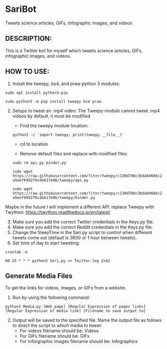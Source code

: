 # SariBot
Tweets science articles, GIFs, infographic images, and videos



## DESCRIPTION:
This is a Twitter bot for myself which tweets science articles, GIFs, infographic images, and videos.



## HOW TO USE:
1. Install the tweepy, bs4, and praw python 3 modules:

`sudo apt install python3-pip`

`sudo python3 -m pip install tweepy bs4 praw`

2. Setups to tweet an .mp4 video:
The Tweepy module cannot tweet .mp4 videos by default, it must be modified

	* Find the tweepy module location:
  
	`python3 -c 'import tweepy; print(tweepy.__file__)'`

	* cd to location

	* Remove default files and replace with modified files:
  
	`sudo rm api.py binder.py`
  
	`sudo wget https://raw.githubusercontent.com/fitnr/tweepy/c130d708c3bda84666c2a5eef69d276cdeb17e86/tweepy/api.py`
  
	`sudo wget https://raw.githubusercontent.com/fitnr/tweepy/c130d708c3bda84666c2a5eef69d276cdeb17e86/tweepy/binder.py`

Maybe in the future I will implement a different API: replace Tweepy with Twython: https://twython.readthedocs.io/en/latest/

3. Make sure you add the correct Twitter credentials in the Keys.py file.
4. Make sure you add the correct Reddit credentials in the Keys.py file.
5. Change the SleepTime in the Sari.py script to control when different tweets come out (default is 3600 or 1 hour between tweets).
6. Set time of day to start tweeting:

`crontab -e`

`00 15 * * * python3 Sari.py >> Twitter.log 2>&1`



## Generate Media Files
To get the links for videos, images, or GIFs from a website.

1. Run by using the following command:

`python3 Media.py [Web page] [Regular Expression of pages links] [Regular Expression of media link] [Filename to save output to]`

2. Output will be saved to the specified file. Name the output file as follows to direct the script to which media to tweet:
	* For videos filename should be: Videos
	* For GIFs filename should be: GIFs
	* For Inforgraphic images filename should be: Infographics
